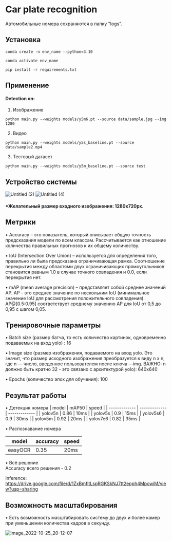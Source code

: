 # Car plate recognition

Автомобильные номера сохраняются в папку "logs".

## Установка
```Linux Kernel Module
conda create -n env_name --python=3.10

conda activate env_name

pip install -r requirements.txt
``` 
## Применение
#### Detection on:
1. Изображение
```Linux Kernel Module
python main.py --weights models/y5m6.pt --source data/sample.jpg --img 1280
``` 
2. Видео
```Linux Kernel Module
python main.py --weights models/y5s_baseline.pt --source data/sample2.mp4
```
3. Тестовый датасет
```Linux Kernel Module
python main.py --weights models/y5m_baseline.pt --source test
```
## Устройство системы
![Untitled (2)](https://user-images.githubusercontent.com/110126453/197808757-283a6c0e-d609-41a4-8fbf-b948cb434525.jpg)
![Untitled (4)](https://user-images.githubusercontent.com/110126453/197826538-2fa5d2fc-59a8-4e2b-8309-f3728c3e011f.jpg)

#### *Желательный размер входного изображения: 1280x720px.

## Метрики
•	Accuracy – это показатель, который описывает общую точность предсказания модели по всем классам. Рассчитывается как отношение количества правильных прогнозов к их общему количеству.

•	IoU (Intersection Over Union) – используется для определения того, правильно ли была предсказана ограничивающая рамка. Соотношение перекрытия между областями двух ограничивающих прямоугольников становится равным 1.0 в случае точного совпадения и 0.0, если перекрытия нет.

•	mAP (mean average precision) – представляет собой среднее значений AP. 
AP - это среднее значение по нескольким IoU (минимальное значение IoU для рассмотрения положительного совпадения). AP@[0.5:0.95] соответствует среднему значению AP для IoU от 0,5 до 0,95 с шагом 0,05. <br/>


## Тренировочные параметры
• Batch size (размер батча, то есть количество картинок, одновременно подаваемых на вход yolo) : 16

• Image size (размер изображения, подаваемого на вход yolo. Это значит, что размер исходного изображения преобразуется к виду n x n, где n — число, введенное пользователем после ключа —img. ВАЖНО: n должно быть кратно 32 - это связано с архитектурой yolo): 640x640

• Epochs (количество эпох для обучения): 100

## Результат работы
• Детекция номера
| model  | mAP50 | speed |
| ------------- | ------------- | ------------- |
| yolov5n  | 0.86  | 10ms  |
| yolov5s  | 0.9  | 15ms  |
| yolov5s6  | 0.9  | 30ms  |
| yolov5m  | 0.92  | 20ms  |
| yolov7e6  | 0.82  | 35ms  |

• Распознавание номера

| model  | accuracy | speed |
| ------------- | ------------- | ------------- |
| easyOCR  | 0.35  | 20ms  |

• Всё решение <br/>
Accuracy всего решения - 0.2

Inference: https://drive.google.com/file/d/1ZxBmfltLspRGKSkNJ7tt2epph4MpcwiM/view?usp=sharing

## Возможность масштабирования
• Есть возможность масштабировать систему до двух и более камер при уменьшении количества кадров в секунду.

![image_2022-10-25_20-12-07](https://user-images.githubusercontent.com/110126453/197839057-b45cf107-5cff-4456-8a4d-daee9ed348bc.png)

